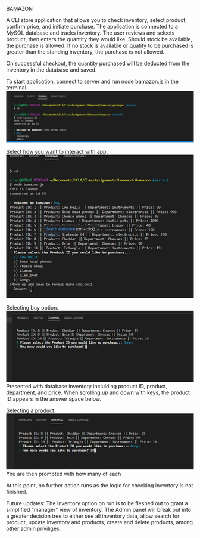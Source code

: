 BAMAZON

A CLI store application that allows you to check inventory, select product, confirm price, and initiate purchase. The application is connected to a MySQL database and tracks inventory.
The user reviews and selects product, then enters the quantity they would like. Should stock be available, the purchase is allowed.  If no stock is available or quatity to be purchased is greater than the standing inventory, the purchase is not allowed. 

On successful checkout, the quantity purchased will be deducted from the inventory in the database and saved.

To start application, connect to server and run node bamazon.js in the terminal.
![Image of app run](https://raw.githubusercontent.com/rcorojr/bamazon/master/appImages/appStart.jpg)

Select how you want to interact with app.
![Image of buy decision](https://raw.githubusercontent.com/rcorojr/bamazon/master/appImages/buyOption.jpg)

Selecting buy option.
![Image of buy option](https://raw.githubusercontent.com/rcorojr/bamazon/master/appImages/qtyCheck.jpg)
Presented with database inventory inclulding product ID, product, department, and price.
When scrolling up and down with keys, the product ID appears in the answer space below.

Selecting a product.
![Image after selecting product](https://raw.githubusercontent.com/rcorojr/bamazon/master/appImages/enteredQty.jpg)
You are then prompted with how many of each

At this point, no further action runs as the logic for checking inventory is not finished. 

Future updates:
The Inventory option on run is to be fleshed out to grant a simplified "manager" view of inventory.
The Admin panel will break out into a greater decision tree to either see all inventory data, allow search for product, update inventory and products, create and delete products, among other admin priviliges.